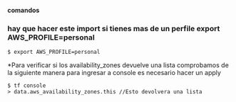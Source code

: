 **comandos**
### hay que hacer este import si tienes mas de un perfile export AWS_PROFILE=personal
~~~
$ export AWS_PROFILE=personal
~~~
*Para verificar si los availability_zones devuelve una lista comprobamos de la siguiente manera para ingresar a console es necesario
hacer un apply
~~~
$ tf console
> data.aws_availability_zones.this //Esto devolvera una lista
~~~
